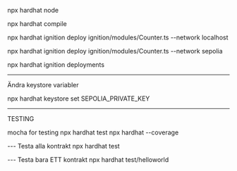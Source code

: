 npx hardhat node

npx hardhat compile

npx hardhat ignition deploy ignition/modules/Counter.ts --network localhost

npx hardhat ignition deploy ignition/modules/Counter.ts --network sepolia

npx hardhat ignition deployments

---

Ändra keystore variabler

npx hardhat keystore set SEPOLIA_PRIVATE_KEY

---

TESTING

mocha for testing
npx hardhat test
npx hardhat --coverage

--- Testa alla kontrakt
npx hardhat test

--- Testa bara ETT kontrakt
npx hardhat test/helloworld
